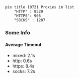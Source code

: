 
```mermaid
pie title 10721 Proxies in list
    "HTTP" : 8529
    "HTTPS": 905
    "SOCKS" : 1287
```

### Some Info
#### Average Timeout

- mixed: 2.1s
- http: 0.6s
- https: 8.4s
- socks: 7.2s